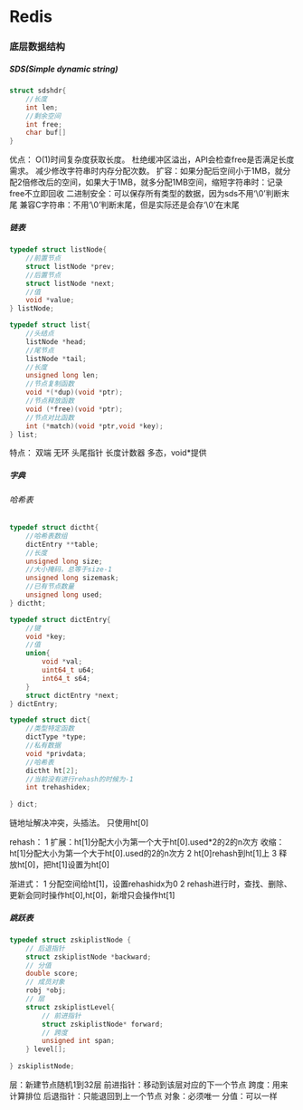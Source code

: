 # Redis

### 底层数据结构

##### SDS(Simple dynamic string)

```c
struct sdshdr{
    //长度
    int len;
    //剩余空间
    int free;
    char buf[]
}
```

优点：
  O(1)时间复杂度获取长度。
  杜绝缓冲区溢出，API会检查free是否满足长度需求。
  减少修改字符串时内存分配次数。 扩容：如果分配后空间小于1MB，就分配2倍修改后的空间，如果大于1MB，就多分配1MB空间，缩短字符串时：记录free不立即回收
  二进制安全：可以保存所有类型的数据，因为sds不用‘\0’判断末尾
  兼容C字符串：不用‘\0’判断末尾，但是实际还是会存‘\0’在末尾


##### 链表

```c
typedef struct listNode{
    //前置节点
    struct listNode *prev;
    //后置节点
    struct listNode *next;
    //值
    void *value;
} listNode;

typedef struct list{
    //头结点
    listNode *head;
    //尾节点
    listNode *tail;
    //长度
    unsigned long len;
    //节点复制函数
    void *(*dup)(void *ptr);
    //节点释放函数
    void (*free)(void *ptr);
    //节点对比函数
    int (*match)(void *ptr,void *key);
} list;
```
特点：
    双端
    无环
    头尾指针
    长度计数器
    多态，void*提供
    
##### 字典

###### 哈希表

```c
typedef struct dictht{
    //哈希表数组
    dictEntry **table;
    //长度
    unsigned long size;
    //大小掩码，总等于size-1
    unsigned long sizemask;
    //已有节点数量
    unsigned long used;
} dictht;

typedef struct dictEntry{
    //键
    void *key;
    //值
    union{
        void *val;
        uint64_t u64;
        int64_t s64;
    }
    struct dictEntry *next;
} dictEntry;

typedef struct dict{
    //类型特定函数
    dictType *type;
    //私有数据
    void *privdata;
    //哈希表
    dictht ht[2];
    //当前没有进行rehash的时候为-1
    int trehashidex;
    
} dict;
```

链地址解决冲突，头插法。
只使用ht[0]

rehash：
1
    扩展：ht[1]分配大小为第一个大于ht[0].used*2的2的n次方
    收缩：ht[1]分配大小为第一个大于ht[0].used的2的n次方
2 ht[0]rehash到ht[1]上
3 释放ht[0]，把ht[1]设置为ht[0]

渐进式：
1 分配空间给ht[1]，设置rehashidx为0
2 rehash进行时，查找、删除、更新会同时操作ht[0],ht[0]，新增只会操作ht[1]

##### 跳跃表


```c
typedef struct zskiplistNode {
    // 后退指针
    struct zskiplistNode *backward;
    // 分值
    double score;
    // 成员对象
    robj *obj;
    // 层
    struct zskiplistLevel{
        // 前进指针
        struct zskiplistNode* forward;
        // 跨度
        unsigned int span;
    } level[];
    
} zskiplistNode;
```

层：新建节点随机1到32层
前进指针：移动到该层对应的下一个节点
跨度：用来计算排位
后退指针：只能退回到上一个节点
对象：必须唯一
分值：可以一样